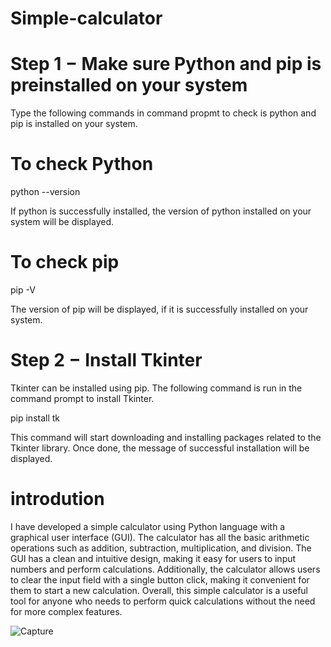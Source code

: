 # Simple-calculator
# Step 1 − Make sure Python and pip is preinstalled on your system
Type the following commands in command propmt to check is python and pip is installed on your system.

# To check Python
python --version

If python is successfully installed, the version of python installed on your system will be displayed.

# To check pip
pip -V

The version of pip will be displayed, if it is successfully installed on your system.

# Step 2 − Install Tkinter
Tkinter can be installed using pip. The following command is run in the command prompt to install Tkinter.

pip install tk

This command will start downloading and installing packages related to the Tkinter library. Once done, the message of successful installation will be displayed.

# introdution

 I have developed a simple calculator using Python language with a graphical user interface (GUI). The calculator has all the basic arithmetic operations such as addition, subtraction, multiplication, and division. The GUI has a clean and intuitive design, making it easy for users to input numbers and perform calculations. Additionally, the calculator allows users to clear the input field with a single button click, making it convenient for them to start a new calculation. Overall, this simple calculator is a useful tool for anyone who needs to perform quick calculations without the need for more complex features.


![Capture](https://user-images.githubusercontent.com/101247442/235426741-74ab7be0-d993-426e-ae1e-5ba1764360a7.PNG)
